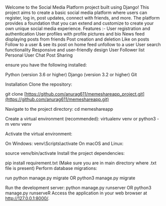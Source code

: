 Welcome to the Social Media Platform project built using Django! This project aims to create a basic social media platform where users can register, log in, post updates, connect with friends, and more. The platform provides a foundation that you can extend and customize to create your own unique social media experience.
Features :-
User registration and authentication
User profiles with profile pictures and bio
News feed displaying posts from friends
Post creation and deletion
Like on posts
Follow to a user & see its post on home feed
unfollow to a user
User search functionality
Responsive and user-friendly design
User Follower list
Personal User Chat
Post Sharing


ensure you have the following installed:

Python (version 3.6 or higher)
Django (version 3.2 or higher)
Git

Installation
Clone the repository:

git clone [https://github.com/anurag611/memeshareapp_project.git](https://github.com/anurag611/memeshareapp.git)

Navigate to the project directory:
cd memeshareapp

Create a virtual environment (recommended):
virtualenv venv  or python3 -m venv venv

Activate the virtual environment:


On Windows:
venv\Scripts\activate
On macOS and Linux:

source venv/bin/activate
Install the project dependencies:

pip install requirement.txt  (Make sure you are in main directory where .txt file is present)
Perform database migrations:

run
python manage.py migrate   OR  python3 manage.py migrate


Run the development server:
python manage.py runserver OR python3 manage.py runserveR
Access the application in your web browser at http://127.0.0.1:8000/.
